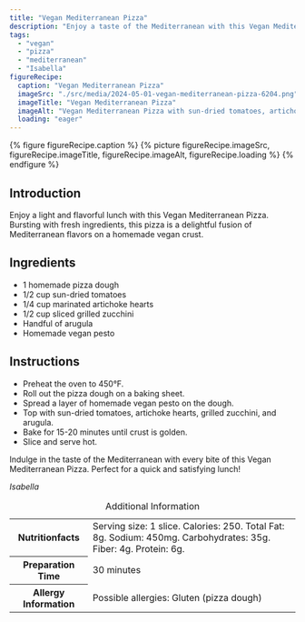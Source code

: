 ```yaml
---
title: "Vegan Mediterranean Pizza"
description: "Enjoy a taste of the Mediterranean with this Vegan Mediterranean Pizza. Fresh, flavorful, and perfect for lunch or dinner."
tags:
  - "vegan"
  - "pizza"
  - "mediterranean"
  - "Isabella"
figureRecipe: 
  caption: "Vegan Mediterranean Pizza"
  imageSrc: "./src/media/2024-05-01-vegan-mediterranean-pizza-6204.png"
  imageTitle: "Vegan Mediterranean Pizza"
  imageAlt: "Vegan Mediterranean Pizza with sun-dried tomatoes, artichokes, zucchini, arugula, and pesto on a light-filled table"
  loading: "eager"
---
```


{% figure figureRecipe.caption %}
{% picture figureRecipe.imageSrc, figureRecipe.imageTitle, figureRecipe.imageAlt, figureRecipe.loading %}
{% endfigure %}

## Introduction

Enjoy a light and flavorful lunch with this Vegan Mediterranean Pizza. Bursting with fresh ingredients, this pizza is a delightful fusion of Mediterranean flavors on a homemade vegan crust.

## Ingredients

* 1 homemade pizza dough
* 1/2 cup sun-dried tomatoes
* 1/4 cup marinated artichoke hearts
* 1/2 cup sliced grilled zucchini
* Handful of arugula
* Homemade vegan pesto

## Instructions

* Preheat the oven to 450°F.
* Roll out the pizza dough on a baking sheet.
* Spread a layer of homemade vegan pesto on the dough.
* Top with sun-dried tomatoes, artichoke hearts, grilled zucchini, and arugula.
* Bake for 15-20 minutes until crust is golden.
* Slice and serve hot.

Indulge in the taste of the Mediterranean with every bite of this Vegan Mediterranean Pizza. Perfect for a quick and satisfying lunch!

*Isabella*

<table><caption class='sr-only'>Additional Information</caption><tr><th>Nutritionfacts</th><td>Serving size: 1 slice. Calories: 250. Total Fat: 8g. Sodium: 450mg. Carbohydrates: 35g. Fiber: 4g. Protein: 6g.&nbsp;</td></tr><tr><th>Preparation Time</th><td>30 minutes&nbsp;</td></tr><tr><th>Allergy Information</th><td>Possible allergies: Gluten (pizza dough)&nbsp;</td></tr></table>

